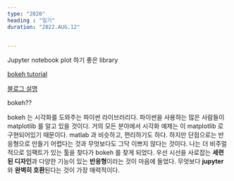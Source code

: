 ```yaml
---
type: "2020"
heading : "일기"
duration: "2022.AUG.12"


---
```

 


Jupyter notebook plot 하기 좋은 library

[bokeh tutorial](https://nbviewer.org/github/bokeh/bokeh-notebooks/blob/master/index.ipynb#Tutorial)


[블로그 설명](https://diplabs.tistory.com/11)

bokeh??  
>
bokeh 는 시각화를 도와주는 파이썬 라이브러리다. 파이썬을 사용하는 많은 사람들이 matplotlib 를 알고 있을 것이다. 거의 모든 분야에서 시각화 예제는 이 matplotlib 로 구현되어있기 때문이다. matlab 과 비슷하고, 편리하기도 하다. 하지만 단점으로는 반응형으로 만들기 어렵다는 것과 무엇보다도 그닥 이쁘지 않다는 것이다. 나는 더 비주얼적으로 임팩트가 있는 툴을 찾다가 bokeh 를 찾게 되었다. 우선 시선을 사로잡는 **세련된 디자인**과 다양한 기능이 있는 **반응형**이라는 것이 마음에 들었다. 무엇보다 **jupyter** 와 **완벽히 호환**된다는 것이 가장 매력적이다. 